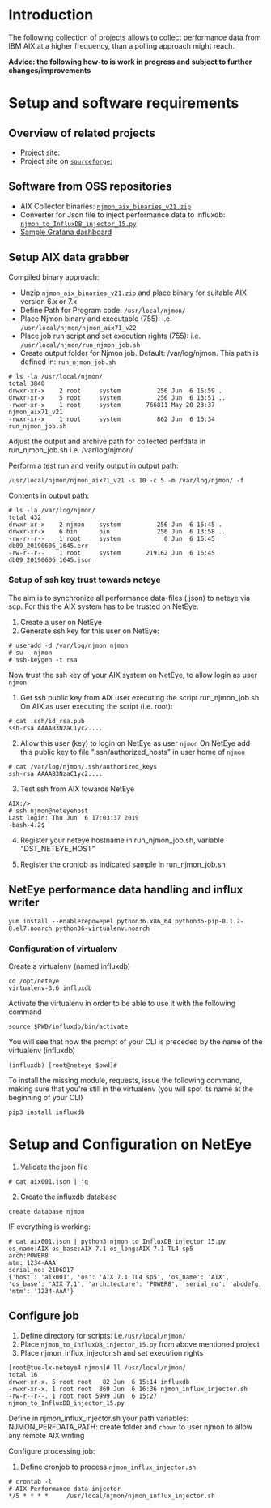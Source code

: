 
# Introduction

The following collection of projects allows to collect performance data from IBM AIX at a higher frequency, than a polling approach might reach.

__Advice: the following how-to is work in progress and subject to further changes/improvements__

# Setup and software requirements

## Overview of related projects

- [Project site:](http://nmon.sourceforge.net/pmwiki.php?n=Site.Njmon)
- Project site on [`sourceforge`:](https://sourceforge.net/projects/nmon/files/)


## Software from OSS repositories

- AIX Collector binaries: [`njmon_aix_binaries_v21.zip`](https://sourceforge.net/projects/nmon/files/njmon_aix_binaries_v21.zip/download)
- Converter for Json file to inject performance data to influxdb: [`njmon_to_InfluxDB_injector_15.py`](https://sourceforge.net/projects/nmon/files/njmon_to_InfluxDB_injector_15.py/download)
- [Sample Grafana dashboard](https://sourceforge.net/projects/nmon/files/Grafana_Template_for_njmon_AIX_v3-1548086037850.json/download)

## Setup AIX data grabber

Compiled binary approach:
- Unzip `njmon_aix_binaries_v21.zip` and place binary for suitable AIX version 6.x or 7.x
- Define Path for Program code: `/usr/local/njmon/`
- Place Njmon binary and executable (755): i.e. `/usr/local/njmon/njmon_aix71_v22`
- Place job run script and set execution rights (755): i.e. `/usr/local/njmon/run_njmon_job.sh`
- Create output folder for Njmon job. Default: /var/log/njmon. This path is defined in: `run_njmon_job.sh`

```
# ls -la /usr/local/njmon/
total 3840
drwxr-xr-x    2 root     system          256 Jun  6 15:59 .
drwxr-xr-x    5 root     system          256 Jun  6 13:51 ..
-rwxr-xr-x    1 root     system       766811 May 20 23:37 njmon_aix71_v21
-rwxr-xr-x    1 root     system          862 Jun  6 16:34 run_njmon_job.sh
```

Adjust the output and archive path for collected perfdata in run_njmon_job.sh
i.e. /var/log/njmon/

Perform a test run and verify output in output path:

```
/usr/local/njmon/njmon_aix71_v21 -s 10 -c 5 -m /var/log/njmon/ -f
```

Contents in output path:
```
# ls -la /var/log/njmon/
total 432
drwxr-xr-x    2 njmon    system          256 Jun  6 16:45 .
drwxr-xr-x    6 bin      bin             256 Jun  6 13:58 ..
-rw-r--r--    1 root     system            0 Jun  6 16:45 db09_20190606_1645.err
-rw-r--r--    1 root     system       219162 Jun  6 16:45 db09_20190606_1645.json
```

### Setup of ssh key trust towards neteye

The aim is to synchronize all performance data-files (.json) to neteye via scp. For this the AIX system has to be trusted on NetEye.

1. Create a user on NetEye
2. Generate ssh key for this user on NetEye:
```
# useradd -d /var/log/njmon njmon
# su - njmon
# ssh-keygen -t rsa
```

Now trust the ssh key of your AIX system on NetEye, to allow login as user `njmon`
1. Get ssh public key from AIX user executing the script run_njmon_job.sh
On AIX as user executing the script (i.e. root):
```
# cat .ssh/id_rsa.pub
ssh-rsa AAAAB3NzaC1yc2....
```
2. Allow this user (key) to login on NetEye as user `njmon`
On NetEye add this public key to file ".ssh/authorized_hosts" in user home of `njmon`
```
# cat /var/log/njmon/.ssh/authorized_keys
ssh-rsa AAAAB3NzaC1yc2....
```
3. Test ssh from AIX towards NetEye
```
AIX:/>
# ssh njmon@neteyehost
Last login: Thu Jun  6 17:03:37 2019
-bash-4.2$
```

4. Register your neteye hostname in run_njmon_job.sh, variable "DST_NETEYE_HOST"

5. Register the cronjob as indicated sample in run_njmon_job.sh


## NetEye performance data handling and influx writer

```
yum install --enablerepo=epel python36.x86_64 python36-pip-8.1.2-8.el7.noarch python36-virtualenv.noarch
```

### Configuration of virtualenv

Create a virtualenv (named influxdb)
```
cd /opt/neteye
virtualenv-3.6 influxdb
```

Activate the virtualenv in order to be able to use it with the following command
```
source $PWD/influxdb/bin/activate
```

You will see that now the prompt of your CLI is preceded by the name of the virtualenv (influxdb)
```
(influxdb) [root@neteye $pwd]#
```

To install the missing module, requests, issue the following command, making sure that you're still in the virtualenv (you will spot its name at the beginning of your CLI)
```
pip3 install influxdb
```



# Setup and Configuration on NetEye

1. Validate the json file
```
# cat aix001.json | jq
```
 
2. Create the influxdb database
```
create database njmon
```

IF everything is working:
```
# cat aix001.json | python3 njmon_to_InfluxDB_injector_15.py
os_name:AIX os_base:AIX 7.1 os_long:AIX 7.1 TL4 sp5
arch:POWER8
mtm: 1234-AAA
serial_no: 21D6D17
{'host': 'aix001', 'os': 'AIX 7.1 TL4 sp5', 'os_name': 'AIX', 'os_base': 'AIX 7.1', 'architecture': 'POWER8', 'serial_no': 'abcdefg, 'mtm': '1234-AAA'}
```

## Configure job

1. Define directory for scripts: i.e.`/usr/local/njmon/`
2. Place `njmon_to_InfluxDB_injector_15.py` from above mentioned project
3. Place njmon_influx_injector.sh and set execution rights
```
[root@tue-lx-neteye4 njmon]# ll /usr/local/njmon/
total 16
drwxr-xr-x. 5 root root   82 Jun  6 15:14 influxdb
-rwxr-xr-x. 1 root root  869 Jun  6 16:36 njmon_influx_injector.sh
-rw-r--r--. 1 root root 5999 Jun  6 15:27 njmon_to_InfluxDB_injector_15.py
```

Define in njmon_influx_injector.sh your path variables:
NJMON_PERFDATA_PATH: create folder and `chown` to user njmon to allow any remote AIX writing

Configure processing job:
1. Define cronjob to process `njmon_influx_injector.sh`
```
# crontab -l
# AIX Performance data injector
*/5 * * * *     /usr/local/njmon/njmon_influx_injector.sh
```






